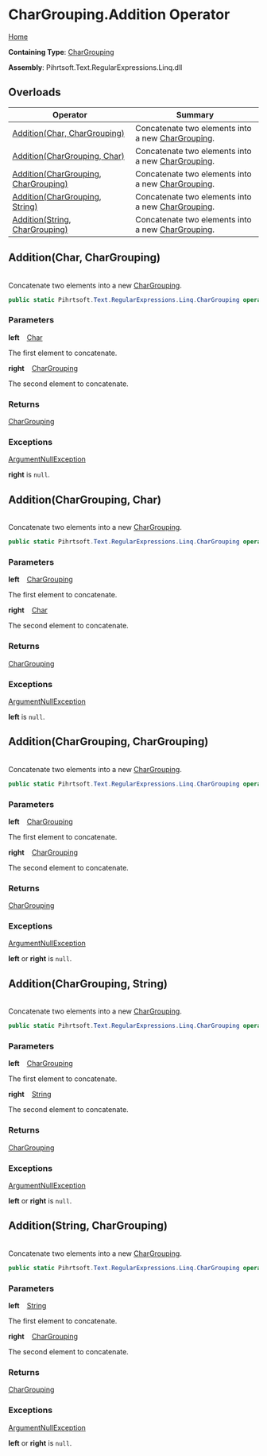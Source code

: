 # CharGrouping\.Addition Operator

[Home](../../../../../../README.md)

**Containing Type**: [CharGrouping](../README.md)

**Assembly**: Pihrtsoft\.Text\.RegularExpressions\.Linq\.dll

## Overloads

| Operator | Summary |
| -------- | ------- |
| [Addition(Char, CharGrouping)](#Pihrtsoft_Text_RegularExpressions_Linq_CharGrouping_op_Addition_System_Char_Pihrtsoft_Text_RegularExpressions_Linq_CharGrouping_) | Concatenate two elements into a new [CharGrouping](../README.md)\. |
| [Addition(CharGrouping, Char)](#Pihrtsoft_Text_RegularExpressions_Linq_CharGrouping_op_Addition_Pihrtsoft_Text_RegularExpressions_Linq_CharGrouping_System_Char_) | Concatenate two elements into a new [CharGrouping](../README.md)\. |
| [Addition(CharGrouping, CharGrouping)](#Pihrtsoft_Text_RegularExpressions_Linq_CharGrouping_op_Addition_Pihrtsoft_Text_RegularExpressions_Linq_CharGrouping_Pihrtsoft_Text_RegularExpressions_Linq_CharGrouping_) | Concatenate two elements into a new [CharGrouping](../README.md)\. |
| [Addition(CharGrouping, String)](#Pihrtsoft_Text_RegularExpressions_Linq_CharGrouping_op_Addition_Pihrtsoft_Text_RegularExpressions_Linq_CharGrouping_System_String_) | Concatenate two elements into a new [CharGrouping](../README.md)\. |
| [Addition(String, CharGrouping)](#Pihrtsoft_Text_RegularExpressions_Linq_CharGrouping_op_Addition_System_String_Pihrtsoft_Text_RegularExpressions_Linq_CharGrouping_) | Concatenate two elements into a new [CharGrouping](../README.md)\. |

## Addition\(Char, CharGrouping\) <a name="Pihrtsoft_Text_RegularExpressions_Linq_CharGrouping_op_Addition_System_Char_Pihrtsoft_Text_RegularExpressions_Linq_CharGrouping_"></a>

\
Concatenate two elements into a new [CharGrouping](../README.md)\.

```csharp
public static Pihrtsoft.Text.RegularExpressions.Linq.CharGrouping operator +(char left, Pihrtsoft.Text.RegularExpressions.Linq.CharGrouping right)
```

### Parameters

**left** &ensp; [Char](https://docs.microsoft.com/en-us/dotnet/api/system.char)

The first element to concatenate\.

**right** &ensp; [CharGrouping](../README.md)

The second element to concatenate\.

### Returns

[CharGrouping](../README.md)

### Exceptions

[ArgumentNullException](https://docs.microsoft.com/en-us/dotnet/api/system.argumentnullexception)

**right** is `null`\.

## Addition\(CharGrouping, Char\) <a name="Pihrtsoft_Text_RegularExpressions_Linq_CharGrouping_op_Addition_Pihrtsoft_Text_RegularExpressions_Linq_CharGrouping_System_Char_"></a>

\
Concatenate two elements into a new [CharGrouping](../README.md)\.

```csharp
public static Pihrtsoft.Text.RegularExpressions.Linq.CharGrouping operator +(Pihrtsoft.Text.RegularExpressions.Linq.CharGrouping left, char right)
```

### Parameters

**left** &ensp; [CharGrouping](../README.md)

The first element to concatenate\.

**right** &ensp; [Char](https://docs.microsoft.com/en-us/dotnet/api/system.char)

The second element to concatenate\.

### Returns

[CharGrouping](../README.md)

### Exceptions

[ArgumentNullException](https://docs.microsoft.com/en-us/dotnet/api/system.argumentnullexception)

**left** is `null`\.

## Addition\(CharGrouping, CharGrouping\) <a name="Pihrtsoft_Text_RegularExpressions_Linq_CharGrouping_op_Addition_Pihrtsoft_Text_RegularExpressions_Linq_CharGrouping_Pihrtsoft_Text_RegularExpressions_Linq_CharGrouping_"></a>

\
Concatenate two elements into a new [CharGrouping](../README.md)\.

```csharp
public static Pihrtsoft.Text.RegularExpressions.Linq.CharGrouping operator +(Pihrtsoft.Text.RegularExpressions.Linq.CharGrouping left, Pihrtsoft.Text.RegularExpressions.Linq.CharGrouping right)
```

### Parameters

**left** &ensp; [CharGrouping](../README.md)

The first element to concatenate\.

**right** &ensp; [CharGrouping](../README.md)

The second element to concatenate\.

### Returns

[CharGrouping](../README.md)

### Exceptions

[ArgumentNullException](https://docs.microsoft.com/en-us/dotnet/api/system.argumentnullexception)

**left** or **right** is `null`\.

## Addition\(CharGrouping, String\) <a name="Pihrtsoft_Text_RegularExpressions_Linq_CharGrouping_op_Addition_Pihrtsoft_Text_RegularExpressions_Linq_CharGrouping_System_String_"></a>

\
Concatenate two elements into a new [CharGrouping](../README.md)\.

```csharp
public static Pihrtsoft.Text.RegularExpressions.Linq.CharGrouping operator +(Pihrtsoft.Text.RegularExpressions.Linq.CharGrouping left, string right)
```

### Parameters

**left** &ensp; [CharGrouping](../README.md)

The first element to concatenate\.

**right** &ensp; [String](https://docs.microsoft.com/en-us/dotnet/api/system.string)

The second element to concatenate\.

### Returns

[CharGrouping](../README.md)

### Exceptions

[ArgumentNullException](https://docs.microsoft.com/en-us/dotnet/api/system.argumentnullexception)

**left** or **right** is `null`\.

## Addition\(String, CharGrouping\) <a name="Pihrtsoft_Text_RegularExpressions_Linq_CharGrouping_op_Addition_System_String_Pihrtsoft_Text_RegularExpressions_Linq_CharGrouping_"></a>

\
Concatenate two elements into a new [CharGrouping](../README.md)\.

```csharp
public static Pihrtsoft.Text.RegularExpressions.Linq.CharGrouping operator +(string left, Pihrtsoft.Text.RegularExpressions.Linq.CharGrouping right)
```

### Parameters

**left** &ensp; [String](https://docs.microsoft.com/en-us/dotnet/api/system.string)

The first element to concatenate\.

**right** &ensp; [CharGrouping](../README.md)

The second element to concatenate\.

### Returns

[CharGrouping](../README.md)

### Exceptions

[ArgumentNullException](https://docs.microsoft.com/en-us/dotnet/api/system.argumentnullexception)

**left** or **right** is `null`\.

